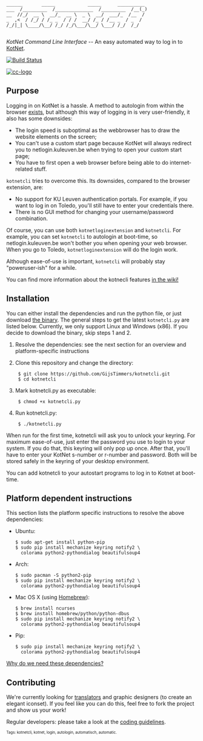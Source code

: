 ```
______       _____            _____      __________ 
___  /_________  /______________  /_________  /__(_)
__  //_/  __ \  __/_  __ \  _ \  __/  ___/_  /__  / 
_  ,<  / /_/ / /_ _  / / /  __/ /_ / /__ _  / _  /  
/_/|_| \____/\__/ /_/ /_/\___/\__/ \___/ /_/  /_/   
                                                    
```

*KotNet Command Line Interface* -- An easy automated way to log in to
[KotNet](https://admin.kuleuven.be/icts/english/kotnet).

[![Build Status](https://travis-ci.org/GijsTimmers/kotnetcli.svg?branch=master)](https://travis-ci.org/GijsTimmers/kotnetcli)

[![cc-logo](https://licensebuttons.net/l/by-sa/4.0/88x31.png)](https://creativecommons.org/licenses/by-sa/4.0/)

## Purpose

Logging in on KotNet is a hassle. A method to autologin from within the
browser
[exists](https://code.google.com/p/kotnetloginextension/),
but although this way of logging in is very user-friendly, it also has
some downsides:

- The login speed is suboptimal as the webbrowser has to draw the 
website elements on the screen;
- You can't use a custom start page because KotNet will always redirect
you to netlogin.kuleuven.be when trying to open your custom start page;
- You have to first open a web browser before being able to do internet-
related stuff.

`kotnetcli` tries to overcome this. Its downsides, compared to the 
browser extension, are:

- No support for KU Leuven authentication portals. For example, if you
want to log in on Toledo, you'll still have to enter your credentials
there.
- There is no GUI method for changing your username/password
combination.

Of course, you can use both `kotnetloginextension` and `kotnetcli`. For
example, you can set `kotnetcli` to autologin at boot-time, so 
netlogin.kuleuven.be won't bother you when opening your web browser. 
When you go to Toledo, `kotnetloginextension` will do the login work.

Although ease-of-use is important, `kotnetcli` will probably stay
"poweruser-ish" for a while.

You can find more information about the kotnecli features [in the wiki!](https://github.com/GijsTimmers/kotnetcli/wiki/Features)
## Installation

You can either install the dependencies and run the python file, or just
download
[the binary](https://github.com/GijsTimmers/kotnetcli/releases/latest).
The general steps to get the latest `kotnetcli.py` are listed below.
Currently, we only support Linux and Windows (x86).
If you decide to download the binary, skip steps 1 and 2.

1. Resolve the dependencies: see the next section for an overview and
platform-specific instructions
        
2. Clone this repository and change the directory:

        $ git clone https://github.com/GijsTimmers/kotnetcli.git
        $ cd kotnetcli
        
3. Mark kotnetcli.py as executable:

        $ chmod +x kotnetcli.py
        
4. Run kotnetcli.py:

        $ ./kotnetcli.py

When run for the first time, kotnetcli will ask you to unlock your keyring. For
maximum ease-of-use, just enter the password you use to login to your system. If
you do that, this keyring will only pop up once.
After that, you'll have to enter your KotNet s-number or r-number and password.
Both will be stored safely in the keyring of your desktop environment.

You can add kotnetcli to your autostart programs to log in to Kotnet
at boot-time.

## Platform dependent instructions
This section lists the platform specific instructions to resolve the above dependencies:

  - Ubuntu:
  
        $ sudo apt-get install python-pip
        $ sudo pip install mechanize keyring notify2 \
          colorama python2-pythondialog beautifulsoup4

        
  - Arch:

        $ sudo pacman -S python2-pip
        $ sudo pip install mechanize keyring notify2 \
          colorama python2-pythondialog beautifulsoup4

        
  - Mac OS X (using [Homebrew](http://brew.sh/)):

        $ brew install ncurses
        $ brew install homebrew/python/python-dbus
        $ sudo pip install mechanize keyring notify2 \
          colorama python2-pythondialog beautifulsoup4


  - Pip:

        $ sudo pip install mechanize keyring notify2 \
          colorama python2-pythondialog beautifulsoup4

[Why do we need these dependencies?](https://github.com/GijsTimmers/kotnetcli/wiki/Dependencies-overview)

## Contributing
We're currently looking for 
[translators](https://github.com/GijsTimmers/kotnetcli/issues/46)
and graphic designers (to create an elegant iconset). If you feel like you can
do this, feel free to fork the project and show us your work!

Regular developers: please take a look at the 
[coding guidelines](https://github.com/GijsTimmers/kotnetcli/blob/master/CONTRIBUTING.md).

<sub><sup>Tags: kotnetcli, kotnet, login, autologin, automatisch, automatic.</sup></sub>
